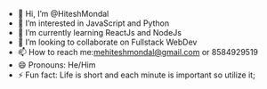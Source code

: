 - 👋 Hi, I’m @HiteshMondal
- 👀 I’m interested in JavaScript and Python
- 🌱 I’m currently learning ReactJs and NodeJs
- 💞️ I’m looking to collaborate on Fullstack WebDev
- 📫 How to reach me:mehiteshmondal@gmail.com or 8584929519
- 😄 Pronouns: He/Him
- ⚡ Fun fact: Life is short and each minute is important so utilize it;

<!---
HiteshMondal/HiteshMondal is a ✨ special ✨ repository because its `README.md` (this file) appears on your GitHub profile.
You can click the Preview link to take a look at your changes.
--->
